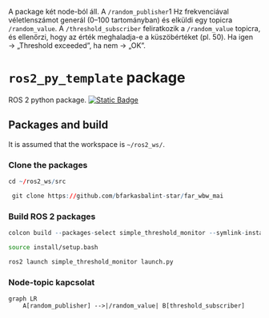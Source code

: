 A package két node-ból áll. A `/random_publisher`1 Hz frekvenciával véletlenszámot generál (0–100 tartományban) és elküldi egy topicra `/random_value`. A `/threshold_subscriber` feliratkozik a `/random_value` topicra, és ellenőrzi, hogy az érték meghaladja-e a küszöbértéket (pl. 50). Ha igen → „Threshold exceeded”, ha nem → „OK”.

# `ros2_py_template` package
ROS 2 python package.  [![Static Badge](https://img.shields.io/badge/ROS_2-Humble-34aec5)](https://docs.ros.org/en/humble/)
## Packages and build

It is assumed that the workspace is `~/ros2_ws/`.

### Clone the packages
``` r
cd ~/ros2_ws/src
```
``` r
 git clone https://github.com/bfarkasbalint-star/far_wbw_mai
```

### Build ROS 2 packages

``` r
colcon build --packages-select simple_threshold_monitor --symlink-install
```

``` bash
source install/setup.bash
```

``` r
ros2 launch simple_threshold_monitor launch.py
```

### Node-topic kapcsolat

```mermaid
graph LR
    A[random_publisher] -->|/random_value| B[threshold_subscriber]
